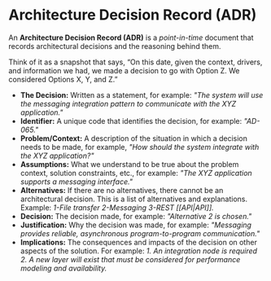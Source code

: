 # Architecture Decision Record (ADR)

An **Architecture Decision Record (ADR)** is a *point-in-time* document that records architectural decisions and the reasoning behind them.

Think of it as a snapshot that says, “On this date, given the context, drivers, and information we had, we made a decision to go with Option Z. We considered Options X, Y, and Z.”

- **The Decision:** Written as a statement, for example: *"The system will use the messaging integration pattern to communicate with the XYZ application."*
- **Identifier:** A unique code that identifies the decision, for example: *"AD-065."*
- **Problem/Context:** A description of the situation in which a decision needs to be made, for example, *"How should the system integrate with the XYZ application?"*
- **Assumptions:** What we understand to be true about the problem context, solution constraints, etc., for example: *"The XYZ application supports a messaging interface."*
- **Alternatives:** If there are no alternatives, there cannot be an architectural decision. This is a list of alternatives and explanations. Example: *1-File transfer 2-Messaging 3-REST [[API|API]].*
- **Decision:** The decision made, for example: *"Alternative 2 is chosen."*
- **Justification:** Why the decision was made, for example: *"Messaging provides reliable, asynchronous program-to-program communication."*
- **Implications:** The consequences and impacts of the decision on other aspects of the solution. For example: *1. An integration node is required 2. A new layer will exist that must be considered for performance modeling and availability.*
